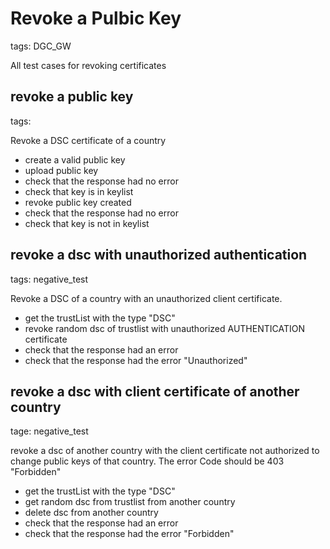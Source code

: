 # Revoke a Pulbic Key

tags: DGC_GW

All test cases for revoking certificates

## revoke a public key

tags:

Revoke a DSC certificate of a country

* create a valid public key
* upload public key
* check that the response had no error
* check that key is in keylist
* revoke public key created
* check that the response had no error
* check that key is not in keylist

## revoke a dsc with unauthorized authentication

tags: negative_test

Revoke a DSC of a country with an unauthorized client certificate.

* get the trustList with the type "DSC"
* revoke random dsc of trustlist with unauthorized AUTHENTICATION certificate
* check that the response had an error
* check that the response had the error "Unauthorized"

## revoke a dsc with client certificate of another country

tage: negative_test

revoke a dsc of another country with the client certificate not authorized to change public keys of that country. The error Code should be 403 "Forbidden"

* get the trustList with the type "DSC"
* get random dsc from trustlist from another country
* delete dsc from another country
* check that the response had an error
* check that the response had the error "Forbidden"